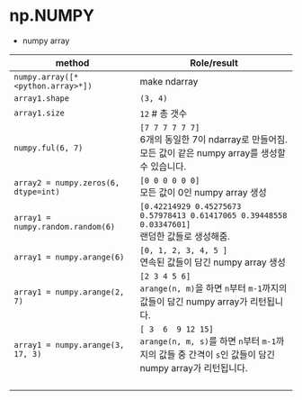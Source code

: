 # np.NUMPY

- numpy array 

| method                               | Role/result                                                  |
| ------------------------------------ | ------------------------------------------------------------ |
| `numpy.array([*<python.array>*])`    | make ndarray                                                 |
| `array1.shape`                       | `(3, 4)`                                                     |
| `array1.size`                        | `12` # 총 갯수                                               |
| `numpy.ful(6, 7)`                    | `[7 7 7 7 7 7]`<br>6개의 동일한 7이 ndarray로 만들어짐. <br>모든 값이 같은 numpy array를 생성할 수 있습니다. |
| `array2 = numpy.zeros(6, dtype=int)` | `[0 0 0 0 0 0]`<br>모든 값이 0인 numpy array 생성            |
| `array1 = numpy.random.random(6)`    | `[0.42214929 0.45275673 0.57978413 0.61417065 0.39448558 0.03347601]`<br />랜덤한 값들로 생성해줌. |
| `array1 = numpy.arange(6)`           | `[0, 1, 2, 3, 4, 5 ]`<br />연속된 값들이 담긴 numpy array 생성 |
| `array1 = numpy.arange(2, 7)`        | `[2 3 4 5 6]`<br />`arange(n, m)`을 하면 `n`부터 `m-1`까지의 값들이 담긴 numpy array가 리턴됩니다. |
| `array1 = numpy.arange(3, 17, 3)`    | `[ 3  6  9 12 15]`<br />`arange(n, m, s)`를 하면 `n`부터 `m-1`까지의 값들 중 간격이 `s`인 값들이 담긴 numpy array가 리턴됩니다. |
|                                      |                                                              |
|                                      |                                                              |
|                                      |                                                              |
|                                      |                                                              |


